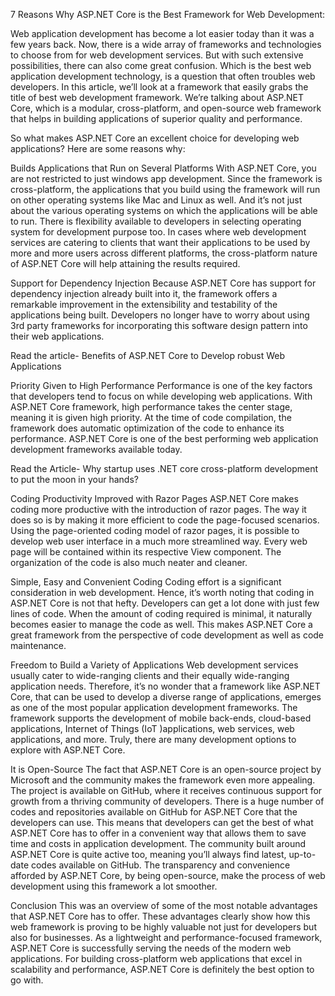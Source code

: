 7 Reasons Why ASP.NET Core is the Best Framework for Web Development:

Web application development has become a lot easier today than it was a few years back. Now, there is a wide array of frameworks and technologies to choose from for web development services. But with such extensive possibilities, there can also come great confusion. Which is the best web application development technology, is a question that often troubles web developers. In this article, we’ll look at a framework that easily grabs the title of best web development framework. We’re talking about ASP.NET Core, which is a modular, cross-platform, and open-source web framework that helps in building applications of superior quality and performance.

So what makes ASP.NET Core an excellent choice for developing web applications? Here are some reasons why:

Builds Applications that Run on Several Platforms
With ASP.NET Core, you are not restricted to just windows app development. Since the framework is cross-platform, the applications that you build using the framework will run on other operating systems like Mac and Linux as well. And it’s not just about the various operating systems on which the applications will be able to run. There is flexibility available to developers in selecting operating system for development purpose too. In cases where web development services are catering to clients that want their applications to be used by more and more users across different platforms, the cross-platform nature of ASP.NET Core will help attaining the results required.

Support for Dependency Injection
Because ASP.NET Core has support for dependency injection already built into it, the framework offers a remarkable improvement in the extensibility and testability of the applications being built. Developers no longer have to worry about using 3rd party frameworks for incorporating this software design pattern into their web applications.

Read the article- Benefits of ASP.NET Core to Develop robust Web Applications

Priority Given to High Performance
Performance is one of the key factors that developers tend to focus on while developing web applications. With ASP.NET Core framework, high performance takes the center stage, meaning it is given high priority. At the time of code compilation, the framework does automatic optimization of the code to enhance its performance. ASP.NET Core is one of the best performing web application development frameworks available today.

Read the Article- Why startup uses .NET core cross-platform development to put the moon in your hands?

Coding Productivity Improved with Razor Pages
ASP.NET Core makes coding more productive with the introduction of razor pages. The way it does so is by making it more efficient to code the page-focused scenarios. Using the page-oriented coding model of razor pages, it is possible to develop web user interface in a much more streamlined way. Every web page will be contained within its respective View component. The organization of the code is also much neater and cleaner.

Simple, Easy and Convenient Coding
Coding effort is a significant consideration in web development. Hence, it’s worth noting that coding in ASP.NET Core is not that hefty. Developers can get a lot done with just few lines of code. When the amount of coding required is minimal, it naturally becomes easier to manage the code as well. This makes ASP.NET Core a great framework from the perspective of code development as well as code maintenance.

Freedom to Build a Variety of Applications
Web development services usually cater to wide-ranging clients and their equally wide-ranging application needs. Therefore, it’s no wonder that a framework like ASP.NET Core, that can be used to develop a diverse range of applications, emerges as one of the most popular application development frameworks. The framework supports the development of mobile back-ends, cloud-based applications, Internet of Things (IoT )applications, web services, web applications, and more. Truly, there are many development options to explore with ASP.NET Core.

It is Open-Source
The fact that ASP.NET Core is an open-source project by Microsoft and the community makes the framework even more appealing. The project is available on GitHub, where it receives continuous support for growth from a thriving community of developers. There is a huge number of codes and repositories available on GitHub for ASP.NET Core that the developers can use. This means that developers can get the best of what ASP.NET Core has to offer in a convenient way that allows them to save time and costs in application development. The community built around ASP.NET Core is quite active too, meaning you’ll always find latest, up-to-date codes available on GitHub. The transparency and convenience afforded by ASP.NET Core, by being open-source, make the process of web development using this framework a lot smoother.

Conclusion
This was an overview of some of the most notable advantages that ASP.NET Core has to offer. These advantages clearly show how this web framework is proving to be highly valuable not just for developers but also for businesses. As a lightweight and performance-focused framework, ASP.NET Core is successfully serving the needs of the modern web applications. For building cross-platform web applications that excel in scalability and performance, ASP.NET Core is definitely the best option to go with.

